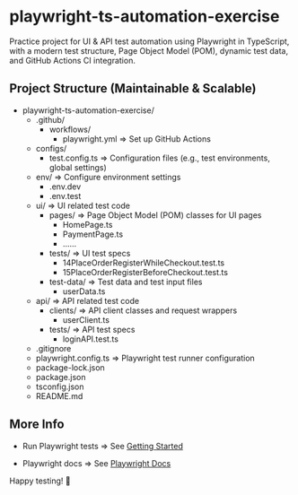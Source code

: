 # playwright-ts-automation-exercise
Practice project for UI & API test automation using Playwright in TypeScript, with a modern test structure, Page Object Model (POM), dynamic test data, and GitHub Actions CI integration.

## Project Structure (Maintainable & Scalable)

- playwright-ts-automation-exercise/
  - .github/
    - workflows/
      - playwright.yml          => Set up GitHub Actions
  - configs/ 
    - test.config.ts            => Configuration files (e.g., test environments, global settings)
  - env/                        => Configure environment settings
    - .env.dev
    - .env.test        
  - ui/        => UI related test code
    - pages/                 => Page Object Model (POM) classes for UI pages
      - HomePage.ts
      - PaymentPage.ts
      - ......
    - tests/   => UI test specs
      - 14PlaceOrderRegisterWhileCheckout.test.ts
      - 15PlaceOrderRegisterBeforeCheckout.test.ts
    - test-data/   => Test data and test input files
      - userData.ts
  - api/        => API related test code
    - clients/                  => API client classes and request wrappers
      - userClient.ts
    - tests/   => API test specs
      - loginAPI.test.ts
  - .gitignore
  - playwright.config.ts   => Playwright test runner configuration
  - package-lock.json
  - package.json
  - tsconfig.json
  - README.md
    

## More Info

- Run Playwright tests => See [Getting Started](https://github.com/EmeraldCHEN/playwright-ts-automation-exercise/blob/main/wiki/Getting_Started.md)

- Playwright docs => See [Playwright Docs](https://playwright.dev/docs/intro)


Happy testing! 🚀





